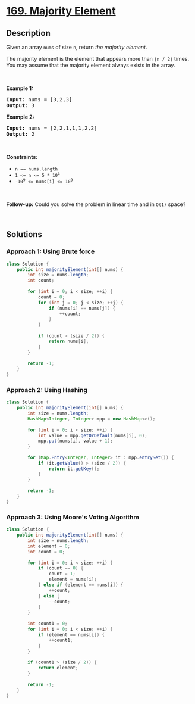 # [169. Majority Element](https://leetcode.com/problems/majority-element)

## Description

<p>Given an array <code>nums</code> of size <code>n</code>, return <em>the majority element</em>.</p>

<p>The majority element is the element that appears more than <code>&lfloor;n / 2&rfloor;</code> times. You may assume that the majority element always exists in the array.</p>
<p>&nbsp;</p>

<p><strong class="example">Example 1:</strong></p>
<pre>
<strong>Input:</strong> nums = [3,2,3]
<strong>Output:</strong> 3
</pre>

<p><strong class="example">Example 2:</strong></p>
<pre>
<strong>Input:</strong> nums = [2,2,1,1,1,2,2]
<strong>Output:</strong> 2
</pre>
<p>&nbsp;</p>

<p><strong>Constraints:</strong></p>
<ul>
    <li><code>n == nums.length</code></li>
    <li><code>1 &lt;= n &lt;= 5 * 10<sup>4</sup></code></li>
    <li><code>-10<sup>9</sup> &lt;= nums[i] &lt;= 10<sup>9</sup></code></li>
</ul>
<p>&nbsp;</p>

<strong>Follow-up:</strong> Could you solve the problem in linear time and in <code>O(1)</code> space?
<p>&nbsp;</p>

## Solutions

### **Approach 1: Using Brute force**

```java
class Solution {
    public int majorityElement(int[] nums) {
        int size = nums.length;
        int count;
        
        for (int i = 0; i < size; ++i) {
            count = 0;
            for (int j = 0; j < size; ++j) {
                if (nums[i] == nums[j]) {
                    ++count;
                }
            }
            
            if (count > (size / 2)) {
                return nums[i];
            }
        }
        
        return -1;
    }
}
```

### **Approach 2: Using Hashing**

```java
class Solution {
    public int majorityElement(int[] nums) {
        int size = nums.length;
        HashMap<Integer, Integer> mpp = new HashMap<>();
        
        for (int i = 0; i < size; ++i) {
            int value = mpp.getOrDefault(nums[i], 0);
            mpp.put(nums[i], value + 1);
        }
        
        for (Map.Entry<Integer, Integer> it : mpp.entrySet()) {
            if (it.getValue() > (size / 2)) {
                return it.getKey();
            }
        }
        
        return -1;
    }
}
```

### **Approach 3: Using Moore's Voting Algorithm**

```java
class Solution {
    public int majorityElement(int[] nums) {
        int size = nums.length;
        int element = 0;
        int count = 0;
        
        for (int i = 0; i < size; ++i) {
            if (count == 0) {
                count = 1;
                element = nums[i];
            } else if (element == nums[i]) {
                ++count;
            } else {
                --count;
            }
        }
        
        int count1 = 0;
        for (int i = 0; i < size; ++i) {
            if (element == nums[i]) {
                ++count1;
            }
        }
        
        if (count1 > (size / 2)) {
            return element;
        }
        
        return -1;
    }
}
```